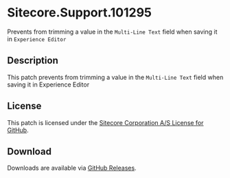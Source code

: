 # Sitecore.Support.101295
Prevents from trimming a value in the `Multi-Line Text` field when saving it in `Experience Editor`

## Description
This patch prevents from trimming a value in the `Multi-Line Text` field when saving it in Experience Editor

## License  
This patch is licensed under the [Sitecore Corporation A/S License for GitHub](https://github.com/sitecoresupport/Sitecore.Support.101295/blob/master/LICENSE).  

## Download  
Downloads are available via [GitHub Releases](https://github.com/sitecoresupport/Sitecore.Support.101295/releases).  
